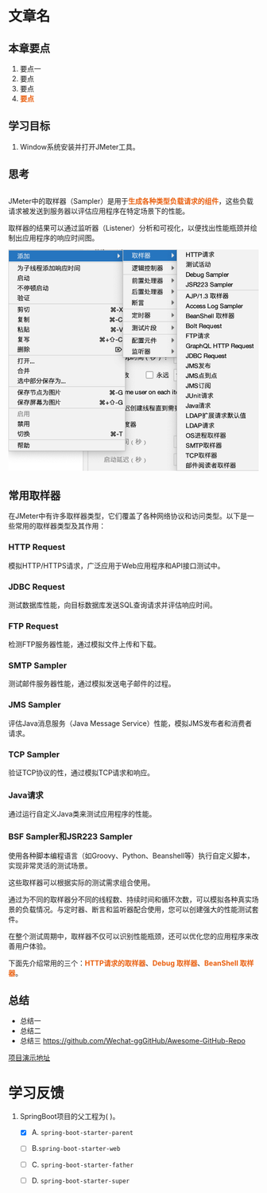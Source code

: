 # 文章名
## 本章要点
1. 要点一
1. 要点
1. 要点
1. **要点**


## 学习目标

1. Window系统安装并打开JMeter工具。


## 思考

## 

JMeter中的取样器（Sampler）是用于**生成各种类型负载请求的组件**，这些负载请求被发送到服务器以评估应用程序在特定场景下的性能。

取样器的结果可以通过监听器（Listener）分析和可视化，以便找出性能瓶颈并绘制出应用程序的响应时间图。


![](assets/20230609113741.png)



## 常用取样器

在JMeter中有许多取样器类型，它们覆盖了各种网络协议和访问类型。以下是一些常用的取样器类型及其作用：

### HTTP Request

模拟HTTP/HTTPS请求，广泛应用于Web应用程序和API接口测试中。

### JDBC Request

测试数据库性能，向目标数据库发送SQL查询请求并评估响应时间。

### FTP Request

检测FTP服务器性能，通过模拟文件上传和下载。

### SMTP Sampler

测试邮件服务器性能，通过模拟发送电子邮件的过程。

### JMS Sampler

评估Java消息服务（Java Message Service）性能，模拟JMS发布者和消费者请求。

### TCP Sampler

验证TCP协议的性，通过模拟TCP请求和响应。

### Java请求

通过运行自定义Java类来测试应用程序的性能。

### BSF Sampler和JSR223 Sampler

使用各种脚本编程语言（如Groovy、Python、Beanshell等）执行自定义脚本，实现非常灵活的测试场景。

这些取样器可以根据实际的测试需求组合使用。

通过为不同的取样器分不同的线程数、持续时间和循环次数，可以模拟各种真实场景的负载情况。与定时器、断言和监听器配合使用，您可以创建强大的性能测试套件。

在整个测试周期中，取样器不仅可以识别性能瓶颈，还可以优化您的应用程序来改善用户体验。




下面先介绍常用的三个：**HTTP请求的取样器**、**Debug 取样器**、**BeanShell 取样器**。


## 总结
- 总结一
- 总结二
- 总结三
https://github.com/Wechat-ggGitHub/Awesome-GitHub-Repo

[项目演示地址](https://github.com/testeru-pro/junit5-demo/tree/main/junit5-basic)


# 学习反馈

1. SpringBoot项目的父工程为( )。

   - [x] A. `spring-boot-starter-parent`
   - [ ] B.`spring-boot-starter-web`
   - [ ] C. `spring-boot-starter-father`
   - [ ] D. `spring-boot-starter-super`


<style>
  strong {
    color: #ea6010;
    font-weight: bolder;
  }
  .reveal blockquote {
    font-style: unset;
  }
</style>



